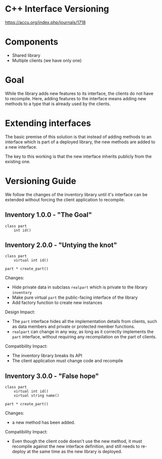 # C++ Interface Versioning

https://accu.org/index.php/journals/1718

# Components

* Shared library
* Multiple clients (we have only one)

# Goal

While the library adds new features to its interface, the clients do not have to recompile. Here, adding features to the interface means adding new methods to a type that is already used by the clients. 

# Extending interfaces

The basic premise of this solution is that instead of adding methods to an interface which is part of a deployed library, the new methods are added to a new interface.

The key to this working is that the new interface inherits publicly from the existing one.

# Versioning Guide

We follow the changes of the inventory library until it's interface can be extended without forcing the client application to recompile.

## Inventory 1.0.0 - "The Goal"

    class part
        int id()

## Inventory 2.0.0 - "Untying the knot"

    class part
        virtual int id()

    part * create_part()
 
Changes:
* Hide private data in subclass `realpart` which is private to the library `inventory`
* Make pure virtual `part` the public-facing interface of the library
* Add factory function to create new instances

Design Impact:
* The `part` interface hides all the implementation details from clients, such as data members and private or protected member functions.
* `realpart` can change in any way, as long as it correctly implements the `part` interface, without requiring any recompilation on the part of clients.

Compatibility Impact:
* The inventory library breaks its API
* The client application must change code and recompile


## Inventory 3.0.0 - "False hope"

    class part
        virtual int id()
        virtual string name()

    part * create_part()

Changes:
* a new method has been added.

Compatibility Impact:
* Even though the client code doesn't use the new method, it must recompile against the new interface definition, and still needs to re-deploy at the same time as the new library is deployed.